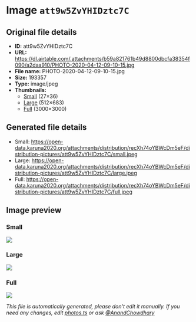 # Image `att9w5ZvYHIDztc7C`

## Original file details

- **ID:** att9w5ZvYHIDztc7C
- **URL:** https://dl.airtable.com/.attachments/b59a821761b49d8800dbcfa38354f090/a2daa910/PHOTO-2020-04-12-09-10-15.jpg
- **File name:** PHOTO-2020-04-12-09-10-15.jpg
- **Size:** 193357
- **Type:** image/jpeg
- **Thumbnails:**
  - [Small](https://dl.airtable.com/.attachmentThumbnails/15e1c27d5d9efa16ff96d14055eed61e/b6b1fa5f) (27×36)
  - [Large](https://dl.airtable.com/.attachmentThumbnails/7d2c80dd99b9acabce6856dba42d888c/5fcd1c4a) (512×683)
  - [Full](https://dl.airtable.com/.attachmentThumbnails/ed00e9dce267435b6c07b0e287bccfef/87335a5d) (3000×3000)

## Generated file details

- Small: https://open-data.karuna2020.org/attachments/distribution/recXh74oYBWcDm5eF/distribution-pictures/att9w5ZvYHIDztc7C/small.jpeg
- Large: https://open-data.karuna2020.org/attachments/distribution/recXh74oYBWcDm5eF/distribution-pictures/att9w5ZvYHIDztc7C/large.jpeg
- Full: https://open-data.karuna2020.org/attachments/distribution/recXh74oYBWcDm5eF/distribution-pictures/att9w5ZvYHIDztc7C/full.jpeg

## Image preview

### Small

![](https://open-data.karuna2020.org/attachments/distribution/recXh74oYBWcDm5eF/distribution-pictures/att9w5ZvYHIDztc7C/small.jpeg)

### Large

![](https://open-data.karuna2020.org/attachments/distribution/recXh74oYBWcDm5eF/distribution-pictures/att9w5ZvYHIDztc7C/large.jpeg)

### Full

![](https://open-data.karuna2020.org/attachments/distribution/recXh74oYBWcDm5eF/distribution-pictures/att9w5ZvYHIDztc7C/full.jpeg)

_This file is automatically generated, please don't edit it manually. If you need any changes, edit [photos.ts](/photos.ts) or ask [@AnandChowdhary](https://github.com/AnandChowdhary)_
